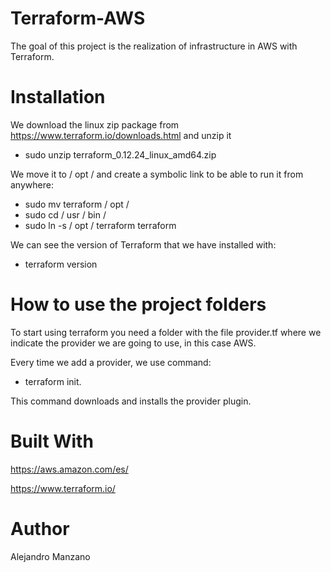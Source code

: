 # Terraform-AWS
 The goal of this project is the realization of infrastructure in AWS with Terraform.

# Installation
We download the linux zip package from https://www.terraform.io/downloads.html and unzip it

- sudo unzip terraform_0.12.24_linux_amd64.zip

We move it to / opt / and create a symbolic link to be able to run it from anywhere:

- sudo mv terraform / opt /
- sudo cd / usr / bin /
- sudo ln -s / opt / terraform terraform

We can see the version of Terraform that we have installed with:

- terraform version

# How to use the project folders


To start using terraform you need a folder with the file provider.tf where we indicate the provider we are going to use, in this case AWS.

Every time we add a provider, we use command: 
- terraform init. 

This command downloads and installs the provider plugin.

# Built With

https://aws.amazon.com/es/

https://www.terraform.io/

# Author
Alejandro Manzano

